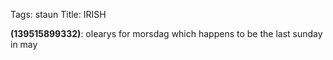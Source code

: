 Tags: staun
Title: IRISH
  
**(139515899332)**: olearys for morsdag which happens to be the last sunday in may